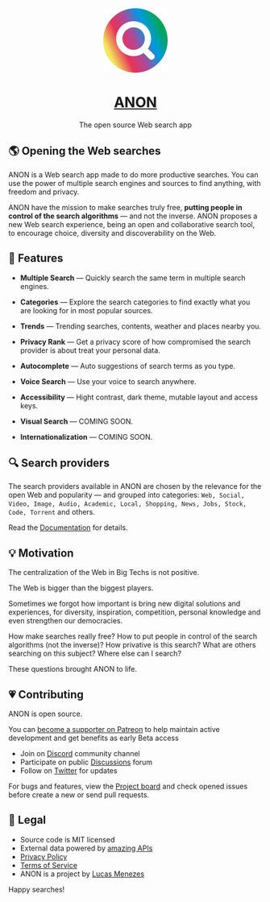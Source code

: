 <div align="center">
<a href="https://anon.tk/">
<img height="128" src="https://github.com/anunicn47/ANON/blob/main/images/findto-logo-color.svg">
</a>
</div>
<h1 align="center">
<a href="https://anon.tk/">ANON</a>
</h1>
<p align="center">


</p>
<p align="center">
The open source Web search app<br>
</p>


## 🌎 Opening the Web searches

ANON is a Web search app made to do more productive searches. You can use the power of multiple search engines and sources to find anything, with freedom and privacy.

ANON have the mission to make searches truly free, **putting people in control of the search algorithms** — and not the inverse. ANON proposes a new Web search experience, being an open and collaborative search tool, to encourage choice, diversity and discoverability on the Web.

## 🌈 Features

- **Multiple  Search** — Quickly search the same term in multiple search engines.

- **Categories** — Explore the search categories to find exactly what you are looking for in most popular sources.

- **Trends** — Trending searches, contents, weather and places nearby you.

- **Privacy Rank** — Get a privacy score of how compromised the search provider is about treat your personal data.

- **Autocomplete** — Auto suggestions of search terms as you type.

- **Voice Search** — Use your voice to search anywhere.

- **Accessibility** — Hight contrast, dark theme, mutable layout and access keys.

- **Visual Search** — COMING SOON.

- **Internationalization** — COMING SOON.


## 🔍 Search providers

The  search providers available in ANON are chosen by the relevance for the open Web and popularity — and grouped into categories: `Web, Social, Video, Image, Audio, Academic, Local, Shopping, News, Jobs, Stock, Code, Torrent` and others.

Read the [Documentation](https://github.com/kkara9009/wiki) for details.


## 💡 Motivation

The centralization of the Web in Big Techs is not positive.

The Web is bigger than the biggest players.

Sometimes we forgot how important is bring new digital solutions and experiences, for diversity, inspiration, competition, personal knowledge and even strengthen our democracies.

How make searches really free? How to put people in control of the search algorithms (not the inverse)? How privative is this search? What are others searching on this subject? Where else can I search?

These questions brought ANON to life.


## 💗 Contributing

ANON is open source.

You can [become a supporter on Patreon](https://patreon.com/lucasm) to help maintain active development and get benefits as early Beta access

- Join on [Discord](https://discord.gg/JgmDXhGP) community channel
- Participate on public [Discussions](https://github.com/kkara9009/discussions) forum
- Follow on  [Twitter](https://twitter.com/anonapp) for updates

For bugs and features, view the [Project board](https://github.com/kkara9009/projects) and check opened issues before create a new or send pull requests.


## 📜 Legal

- Source code is MIT licensed
- External data powered by [amazing APIs](https://github.com/kkara9009/wiki/List-of-External-APIs)
- [Privacy Policy](https://github.com/kkara9009/wiki/Privacy-Policy)
- [Terms of Service](https://github.com/kkara9009/wiki/Terms-of-Service)
- ANON is a project by [Lucas Menezes](https://lucasm.dev/?utm_source=anon_app)

Happy searches!
